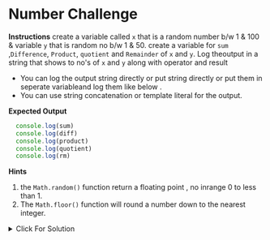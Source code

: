 # Number Challenge
**Instructions**
create a variable called `x` that is a random number b/w 1 & 100 & variable `y` that is random no b/w 1 & 50.
create a variable for `sum` ,`Difference`, `Product`, `quotient` and `Remainder` of `x` and `y`. Log theoutput in a string that shows to no's of `x` and `y` along with operator and result

- You can log the output string directly or put string directly or put them in seperate variableand log them like below .
- You can use string concatenation or template literal for the output.


**Expected Output**

```Javascript
  console.log(sum)
  console.log(diff)
  console.log(product)
  console.log(quotient)
  console.log(rm)
  ```

  **Hints**
1. the `Math.random()` function return a floating  point , no inrange 0 to less than 1.
2. The `Math.floor()` function will round a number down to the nearest integer.


<details>
  <summary>Click For Solution</summary>
  
  ```JavaScript
x = Math.floor(Math.random() * 100) + 1;
y = Math.floor(Math.random() * 50) + 1;

// Get the sum
const sum = x + y;
const sumOutput = `${x} + ${y} = ${sum}`;
console.log(sumOutput);

